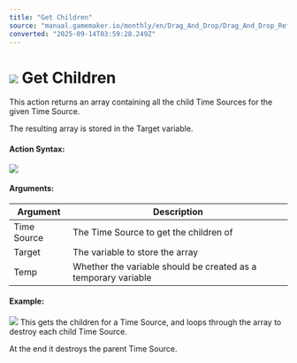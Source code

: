 ```yaml
---
title: "Get Children"
source: "manual.gamemaker.io/monthly/en/Drag_And_Drop/Drag_And_Drop_Reference/Time_Sources/Get_Children.htm"
converted: "2025-09-14T03:59:28.249Z"
---
```


# ![](../../../assets/Images/Scripting_Reference/Drag_And_Drop/Reference/Time_Sources/Action_Icons/Get_Children.png) Get Children

This action returns an array containing all the child Time Sources for the given Time Source.

The resulting array is stored in the Target variable.

#### Action Syntax:

![](../../../assets/Images/Scripting_Reference/Drag_And_Drop/Reference/Time_Sources/Action_Syntax/Get_Children.png)

#### Arguments:

| Argument | Description |
| --- | --- |
| Time Source | The Time Source to get the children of |
| Target | The variable to store the array |
| Temp | Whether the variable should be created as a temporary variable |

#### Example:

![](../../../assets/Images/Scripting_Reference/Drag_And_Drop/Reference/Time_Sources/Examples/Eg_Get_Children.png)
This gets the children for a Time Source, and loops through the array to destroy each child Time Source.

At the end it destroys the parent Time Source.